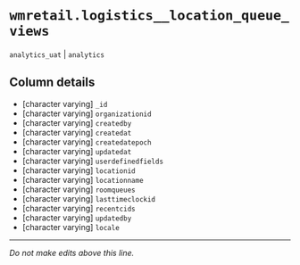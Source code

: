 # `wmretail.logistics__location_queue_views`
`analytics_uat` | `analytics`

## Column details
* [character varying] `_id`
* [character varying] `organizationid`
* [character varying] `createdby`
* [character varying] `createdat`
* [character varying] `createdatepoch`
* [character varying] `updatedat`
* [character varying] `userdefinedfields`
* [character varying] `locationid`
* [character varying] `locationname`
* [character varying] `roomqueues`
* [character varying] `lasttimeclockid`
* [character varying] `recentcids`
* [character varying] `updatedby`
* [character varying] `locale`

-------------------------------------------------------------------------------
*Do not make edits above this line.*
